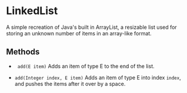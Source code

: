 # LinkedList

A simple recreation of Java's built in ArrayList, a resizable list used for storing an unknown number of items in an array-like format. 

## Methods
 
* ` add(E item)`
Adds an item of type E to the end of the list.

* `add(Integer index, E item)`
Adds an item of type E into index `index`, and pushes the items after it over by a space.



